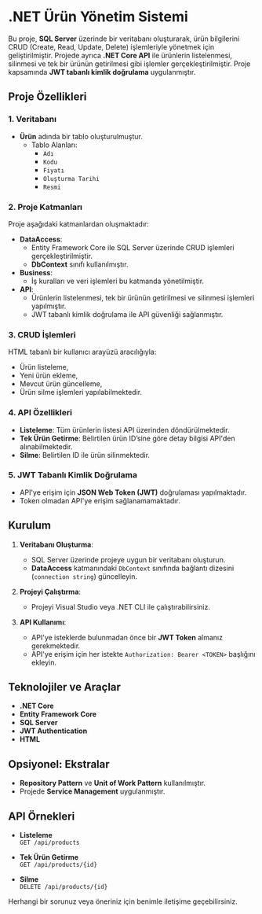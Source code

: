 # .NET Ürün Yönetim Sistemi  

Bu proje, **SQL Server** üzerinde bir veritabanı oluşturarak, ürün bilgilerini CRUD (Create, Read, Update, Delete) işlemleriyle yönetmek için geliştirilmiştir. Projede ayrıca **.NET Core API** ile ürünlerin listelenmesi, silinmesi ve tek bir ürünün getirilmesi gibi işlemler gerçekleştirilmiştir. Proje kapsamında **JWT tabanlı kimlik doğrulama** uygulanmıştır.  

## Proje Özellikleri  

### 1. Veritabanı  
- **Ürün** adında bir tablo oluşturulmuştur.  
  - Tablo Alanları:  
    - `Adı`  
    - `Kodu`  
    - `Fiyatı`  
    - `Oluşturma Tarihi`  
    - `Resmi`  

### 2. Proje Katmanları  
Proje aşağıdaki katmanlardan oluşmaktadır:  
- **DataAccess**:  
  - Entity Framework Core ile SQL Server üzerinde CRUD işlemleri gerçekleştirilmiştir.  
  - **DbContext** sınıfı kullanılmıştır.  
- **Business**:  
  - İş kuralları ve veri işlemleri bu katmanda yönetilmiştir.  
- **API**:  
  - Ürünlerin listelenmesi, tek bir ürünün getirilmesi ve silinmesi işlemleri yapılmıştır.  
  - JWT tabanlı kimlik doğrulama ile API güvenliği sağlanmıştır.  

### 3. CRUD İşlemleri  
HTML tabanlı bir kullanıcı arayüzü aracılığıyla:  
- Ürün listeleme,  
- Yeni ürün ekleme,  
- Mevcut ürün güncelleme,  
- Ürün silme işlemleri yapılabilmektedir.  

### 4. API Özellikleri  
- **Listeleme**: Tüm ürünlerin listesi API üzerinden döndürülmektedir.  
- **Tek Ürün Getirme**: Belirtilen ürün ID’sine göre detay bilgisi API'den alınabilmektedir.  
- **Silme**: Belirtilen ID ile ürün silinmektedir.  

### 5. JWT Tabanlı Kimlik Doğrulama  
- API'ye erişim için **JSON Web Token (JWT)** doğrulaması yapılmaktadır.  
- Token olmadan API'ye erişim sağlanamamaktadır.  

## Kurulum  

1. **Veritabanı Oluşturma**:  
   - SQL Server üzerinde projeye uygun bir veritabanı oluşturun.  
   - **DataAccess** katmanındaki `DbContext` sınıfında bağlantı dizesini (`connection string`) güncelleyin.  

2. **Projeyi Çalıştırma**:  
   - Projeyi Visual Studio veya .NET CLI ile çalıştırabilirsiniz.  

3. **API Kullanımı**:  
   - API'ye isteklerde bulunmadan önce bir **JWT Token** almanız gerekmektedir.  
   - API'ye erişim için her istekte `Authorization: Bearer <TOKEN>` başlığını ekleyin.  

## Teknolojiler ve Araçlar  
- **.NET Core**  
- **Entity Framework Core**  
- **SQL Server**  
- **JWT Authentication**  
- **HTML**  

## Opsiyonel: Ekstralar  
- **Repository Pattern** ve **Unit of Work Pattern** kullanılmıştır.  
- Projede **Service Management** uygulanmıştır.  

## API Örnekleri  

- **Listeleme**  
  `GET /api/products`  

- **Tek Ürün Getirme**  
  `GET /api/products/{id}`  

- **Silme**  
  `DELETE /api/products/{id}`  

Herhangi bir sorunuz veya öneriniz için benimle iletişime geçebilirsiniz.  
